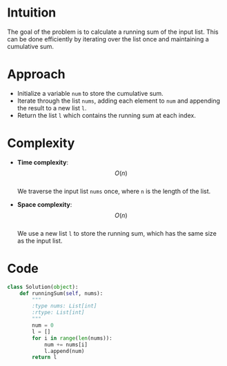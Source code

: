 # Intuition
The goal of the problem is to calculate a running sum of the input list. This can be done efficiently by iterating over the list once and maintaining a cumulative sum.

# Approach
- Initialize a variable `num` to store the cumulative sum.
- Iterate through the list `nums`, adding each element to `num` and appending the result to a new list `l`.
- Return the list `l` which contains the running sum at each index.

# Complexity
- **Time complexity**: $$O(n)$$  
  We traverse the input list `nums` once, where `n` is the length of the list.

- **Space complexity**: $$O(n)$$  
  We use a new list `l` to store the running sum, which has the same size as the input list.

# Code
```python
class Solution(object):
    def runningSum(self, nums):
        """
        :type nums: List[int]
        :rtype: List[int]
        """
        num = 0
        l = []
        for i in range(len(nums)):
            num += nums[i]
            l.append(num)
        return l
```

